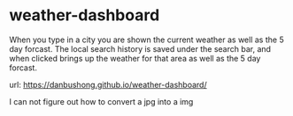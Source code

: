 # weather-dashboard
When you type in a city you are shown the current weather as well as the 5 day forcast.
The local search history is saved under the search bar, and when clicked brings up the weather for that area as well as the 5 day forcast.


url: https://danbushong.github.io/weather-dashboard/

I can not figure out how to convert a jpg into a img

